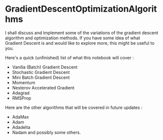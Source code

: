 # GradientDescentOptimizationAlgorithms

I shall discuss and implement some of the variations of the gradient descent algorithm and optimization methods. 
If you have some idea of what Gradient Descent is and would like to explore more, this might be useful to you.

Here's a quick (unfinished) list of what this notebook will cover :

 - Vanilla (Batch) Gradient Descent
 - Stochastic Gradient Descent
 - Mini Batch Gradient Descent
 - Momentum
 - Nesterov Accelerated Gradient
 - Adagrad
 - RMSProp
 
Here are the other algorithms that will be covered in future updates :

 - AdaMax
 - Adam
 - Adadelta
 - Nadam and possibly some others.
